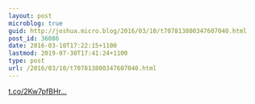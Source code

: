 ```yaml
---
layout: post
microblog: true
guid: http://joshua.micro.blog/2016/03/10/t707813800347607040.html
post_id: 36086
date: 2016-03-10T17:22:15+1100
lastmod: 2019-07-30T17:41:24+1100
type: post
url: /2016/03/10/t707813800347607040.html
---
```

[t.co/2Kw7pfBHr...](https://t.co/2Kw7pfBHrh)

